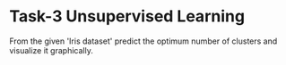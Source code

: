 # Task-3 Unsupervised Learning
From the given 'Iris dataset' predict the optimum number of clusters and visualize it graphically.
